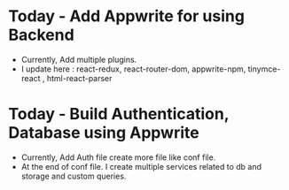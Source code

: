 # Today - Add Appwrite for using Backend 

- Currently, Add multiple plugins.
- I update here : react-redux, react-router-dom, appwrite-npm, tinymce-react
, html-react-parser

# Today - Build Authentication, Database using Appwrite

- Currently, Add Auth file create more file like conf file. 
- At the end of conf file. I create multiple services related to db and storage and custom queries.